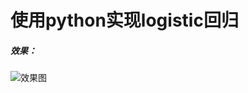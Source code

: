 # 使用python实现logistic回归


##### 效果：
![效果图](https://github.com/AlanConstantine/MachineLearningNote/blob/master/LogisticRegression/logisticregression.png)
